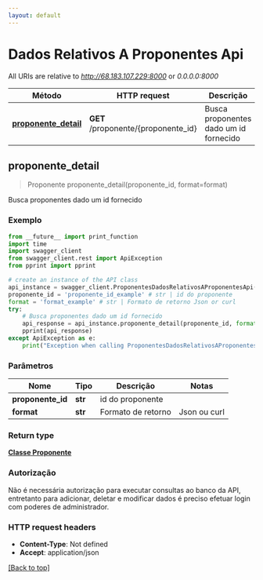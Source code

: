```yaml
---
layout: default
---
```


# Dados Relativos A Proponentes Api

All URIs are relative to *http://68.183.107.229:8000* or *0.0.0.0:8000*

|Método | HTTP request | Descrição
------------- | ------------- | -------------
[**proponente_detail**](https://fga-eps-mds.github.io/2018.2-NaturalSearch/docs/Documentacao_API/DadosRelativosAProponentesApi.html#proponente_detail) | **GET** /proponente/{proponente_id} | Busca proponentes dado um id fornecido|


## **proponente_detail**
> Proponente proponente_detail(proponente_id, format=format)

Busca proponentes dado um id fornecido

### Exemplo
```python
from __future__ import print_function
import time
import swagger_client
from swagger_client.rest import ApiException
from pprint import pprint

# create an instance of the API class
api_instance = swagger_client.ProponentesDadosRelativosAProponentesApi()
proponente_id = 'proponente_id_example' # str | id do proponente
format = 'format_example' # str | Formato de retorno Json or curl
try:
    # Busca proponentes dado um id fornecido
    api_response = api_instance.proponente_detail(proponente_id, format=format)
    pprint(api_response)
except ApiException as e:
    print("Exception when calling ProponentesDadosRelativosAProponentesApi->proponente_detail: %s\n" % e)
```

### Parâmetros

|Nome | Tipo | Descrição  | Notas
------------- | ------------- | ------------- | -------------
 **proponente_id** | **str**| id do proponente | 
 **format** | **str**| Formato de retorno | Json ou curl |

### Return type

[**Classe Proponente**](https://fga-eps-mds.github.io/2018.2-NaturalSearch/docs/Documentacao_API/Proponente.html)

### Autorização

Não é necessária autorização para executar consultas ao banco da API, entretanto para adicionar, deletar e modificar dados é preciso efetuar login com poderes de administrador.

### HTTP request headers

 - **Content-Type**: Not defined
 - **Accept**: application/json

[[Back to top]](#)
